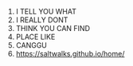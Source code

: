1. I TELL YOU WHAT
2. I REALLY DONT
3. THINK YOU CAN FIND
4. PLACE LIKE
5. CANGGU
6. https://saltwalks.github.io/home/
